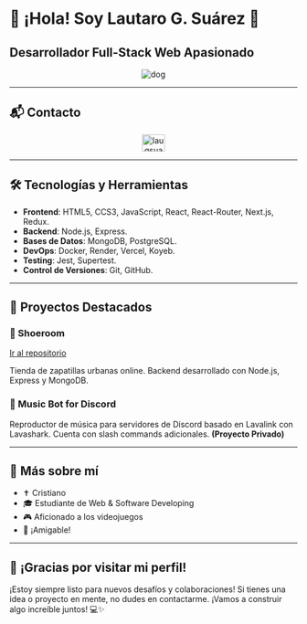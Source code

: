 # 👋 ¡Hola! Soy Lautaro G. Suárez 🫶

## Desarrollador Full-Stack Web Apasionado

<p align="center">
  <img src="https://imgs.search.brave.com/owNuVAYyRf1ksqq8eqa5-leWBY3_Qg8nz0prtfK49Ng/rs:fit:860:0:0:0/g:ce/aHR0cHM6Ly9naWZk/Yi5jb20vaW1hZ2Vz/L2hpZ2gvZG9nLW9u/LWNvbXB1dGVyLTc5/emVwdXdkbDFjMGU4/NzUuZ2lm.gif" alt="dog"/>
</p>

---

## 📬 Contacto

<p align="center">
  <a href="https://instagram.com/laugsuarez_" target="_blank">
    <img align="center" src="https://raw.githubusercontent.com/rahuldkjain/github-profile-readme-generator/master/src/images/icons/Social/instagram.svg" alt="laugsuarez_" height="30" width="40" />
  </a>
</p>

---

## 🛠️ Tecnologías y Herramientas


- **Frontend**: HTML5, CCS3, JavaScript, React, React-Router, Next.js, Redux.
- **Backend**: Node.js, Express.
- **Bases de Datos**: MongoDB, PostgreSQL.
- **DevOps**: Docker, Render, Vercel, Koyeb.
- **Testing**: Jest, Supertest.
- **Control de Versiones**: Git, GitHub.

---

## 🚀 Proyectos Destacados

### 🛒 Shoeroom

[Ir al repositorio](https://github.com/OsniaaK/Frontend_SHOEROOM)

Tienda de zapatillas urbanas online. Backend desarrollado con Node.js, Express y MongoDB.

### 🤖 Music Bot for Discord

Reproductor de música para servidores de Discord basado en Lavalink con Lavashark. Cuenta con slash commands adicionales. **(Proyecto Privado)**

---

## 🧠 Más sobre mí

- ✝️ Cristiano
- 🎓 Estudiante de Web & Software Developing
- 🎮 Aficionado a los videojuegos
- 💬 ¡Amigable!

---

## 🎉 ¡Gracias por visitar mi perfil!

¡Estoy siempre listo para nuevos desafíos y colaboraciones! Si tienes una idea o proyecto en mente, no dudes en contactarme. ¡Vamos a construir algo increíble juntos! 💻✨
